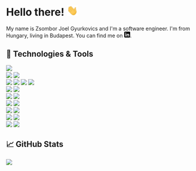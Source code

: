 # Hello there! <img src="https://raw.githubusercontent.com/zsomborjoel/zsomborjoel/master/wave.gif" width="30">

My name is Zsombor Joel Gyurkovics and I'm a software engineer. I'm from Hungary, living in Budapest. You can find me on [![LinkedIn][3.2]][3].


## 🔧 Technologies & Tools
![](https://img.shields.io/badge/OS-Linux-informational?style=flat&logo=linux&logoColor=white&color=2bbc8a)\
![](https://img.shields.io/badge/Editor-IntelliJ_IDEA-informational?style=flat&logo=intellij-idea&logoColor=white&color=2bbc8a)
![](https://img.shields.io/badge/Editor-Visual_Studio_Code-informational?style=flat&logo=visual-studio-code&logoColor=white&color=2bbc8a)\
![](https://img.shields.io/badge/Code-Java-informational?style=flat&logo=java&logoColor=white&color=2bbc8a)
![](https://img.shields.io/badge/Code-Python-informational?style=flat&logo=python&logoColor=white&color=2bbc8a)
![](https://img.shields.io/badge/Code-TypeScript-informational?style=flat&logo=typescript&logoColor=white&color=2bbc8a)
![](https://img.shields.io/badge/Code-SQL-informational?style=flat&logo=mysql&logoColor=white&color=2bbc8a)\
![](https://img.shields.io/badge/Framework-Spring-informational?style=flat&logo=spring&logoColor=white&color=2bbc8a)
![](https://img.shields.io/badge/Framework-React-informational?style=flat&logo=react&logoColor=white&color=2bbc8a)\
![](https://img.shields.io/badge/Database-PostgreSQL-informational?style=flat&logo=postgresql&logoColor=white&color=2bbc8a)
![](https://img.shields.io/badge/Database-Elasticsearch-informational?style=flat&logo=elasticsearch&logoColor=white&color=2bbc8a)\
![](https://img.shields.io/badge/Messaging-Apache_Kafka-informational?style=flat&logo=apache-kafka&logoColor=white&color=2bbc8a)
![](https://img.shields.io/badge/Messaging-IBM_MQ-informational?style=flat&logo=ibm&logoColor=white&color=2bbc8a)\
![](https://img.shields.io/badge/Containerization-Docker-informational?style=flat&logo=docker&logoColor=white&color=2bbc8a)
![](https://img.shields.io/badge/Containerization-Kubernetes-informational?style=flat&logo=kubernetes&logoColor=white&color=2bbc8a)\
![](https://img.shields.io/badge/CI/CD-Azure_DevOps-informational?style=flat&logo=azure-devops&logoColor=white&color=2bbc8a)
![](https://img.shields.io/badge/CI/CD-GitLab_CI/CD-informational?style=flat&logo=gitlab&logoColor=white&color=2bbc8a)\
![](https://img.shields.io/badge/Cloud-Amazon_Web_Services-informational?style=flat&logo=amazon&logoColor=white&color=2bbc8a)
![](https://img.shields.io/badge/Cloud-Microsoft_Azure-informational?style=flat&logo=microsoft&logoColor=white&color=2bbc8a)

## &#x1f4c8; GitHub Stats

<a href="https://github.com/zsomborjoel/zsomborjoel">
  <img align="center" src="https://github-readme-stats.vercel.app/api/top-langs/?username=zsomborjoel&hide=html,tex&title_color=ffffff&text_color=c9cacc&icon_color=2bbc8a&bg_color=1d1f21" />
</a>


<!-- links to social media icons -->

<!-- icons with padding -->

[1.1]: http://i.imgur.com/tXSoThF.png (twitter icon with padding)
[2.1]: http://i.imgur.com/0o48UoR.png (github icon with padding)

<!-- icons without padding -->

[2.2]: http://i.imgur.com/9I6NRUm.png (github icon without padding)
[3.2]: https://raw.githubusercontent.com/zsomborjoel/zsomborjoel/master/linkedin-3-16.png (LinkedIn icon without padding)


<!-- links to your social media accounts -->

[2]: https://github.com/zsomborjoel
[3]: https://www.linkedin.com/in/zsombor-joel-gyurkovics/


<!-- Resources -->
<!-- Icons: https://simpleicons.org/ -->
<!-- GitHub Stats: https://github.com/anuraghazra/github-readme-stats -->
<!-- Emojis: https://emojipedia.org/emoji/ -->
<!-- HTML Emojis: https://www.fileformat.info/index.htm -->
<!-- Shields: https://shields.io/ -->
<!-- Awesome GitHub Profile README: https://github.com/abhisheknaiidu/awesome-github-profile-readme -->
